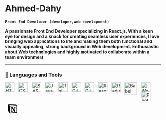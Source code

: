 # Ahmed-Dahy

**`Front End Developer (developer,web development)`**

**A passionate Front End Developer specializing in React.js. With a keen eye for design and a knack for creating seamless user experiences, I love bringing web applications to life and making them both functional and visually appealing, strong background in Web development. Enthusiastic about Web technologies and highly motivated to collaborate within a team environment**

<hr>

### 🧰 Languages and Tools
<img align="left" alt="HTML" width="30px" style="padding-right:10px;" src="https://cdn.jsdelivr.net/gh/devicons/devicon/icons/html5/html5-plain.svg" />
<img align="left" alt="CSS" width="30px" style="padding-right:10px;" src="https://cdn.jsdelivr.net/gh/devicons/devicon/icons/css3/css3-plain.svg" />
<img align="left" alt="SASS" width="30px" style="padding-right:10px;" src="https://cdn.jsdelivr.net/gh/devicons/devicon/icons/sass/sass-original.svg" />
<img align="left" alt="JavaScript" width="30px" style="padding-right:10px;" src="https://cdn.jsdelivr.net/gh/devicons/devicon/icons/javascript/javascript-plain.svg" />
<img align="left" alt="Tailwind" width="30px" style="padding-right:10px;" src="https://cdn.jsdelivr.net/gh/devicons/devicon/icons/tailwindcss/tailwindcss-plain.svg" />
<img align="left" alt="Git" width="30px" style="padding-right:10px;" src="https://cdn.jsdelivr.net/gh/devicons/devicon/icons/git/git-original.svg" />
<img align="left" alt="GitHub" width="30px" style="padding-right:10px;" src="https://cdn.jsdelivr.net/gh/devicons/devicon/icons/github/github-original.svg" />
<img align="left" alt="React" width="30px" style="padding-right:10px;" src="https://cdn.jsdelivr.net/gh/devicons/devicon/icons/react/react-original.svg" />
<img align="left" alt="Redux" width="30px" style="padding-right:10px;" src="https://cdn.jsdelivr.net/gh/devicons/devicon/icons/redux/redux-original.svg" />
<img align="left" alt="Babel" width="40px" style="padding-right:10px;" src="https://cdn.jsdelivr.net/gh/devicons/devicon/icons/babel/babel-original.svg" />
<img align="left" alt="WebStorm" width="30px" style="padding-right:10px;" src="https://upload.wikimedia.org/wikipedia/commons/c/c0/WebStorm_Icon.svg" />
<img align="left" alt="PhotoShop" width="30px" style="padding-right:10px;" src="https://upload.wikimedia.org/wikipedia/commons/a/af/Adobe_Photoshop_CC_icon.svg" />
<svg xmlns="http://www.w3.org/2000/svg" width="48" height="48" fill="none" id="notion"><path fill="#fff" d="M24 48c13.255 0 24-10.745 24-24S37.255 0 24 0 0 10.745 0 24s10.745 24 24 24Z"></path><path fill="#000" fill-rule="evenodd" d="m28.46 9.068-16.65 1.226c-1.342.116-1.81.991-1.81 2.04v18.198c0 .817.292 1.516.993 2.45l3.914 5.074c.643.817 1.227.992 2.455.934l19.335-1.167c1.635-.116 2.103-.875 2.103-2.158V15.193c0-.664-.263-.855-1.037-1.42a46.72 46.72 0 0 1-.132-.097l-5.315-3.733c-1.285-.932-1.811-1.05-3.856-.875ZM17.8 14.857c-1.579.106-1.937.13-2.834-.597l-2.28-1.808c-.232-.234-.115-.526.468-.584l16.007-1.166c1.343-.117 2.044.35 2.57.758l2.746 1.983c.117.059.408.408.058.408l-16.531.992-.204.014ZM15.959 35.49V18.11c0-.759.233-1.109.934-1.168l18.985-1.108c.644-.058.936.35.936 1.108v17.264c0 .759-.117 1.401-1.17 1.459l-18.167 1.05c-1.051.058-1.518-.291-1.518-1.225Zm17.935-16.448c.116.525 0 1.05-.527 1.11l-.876.173v12.832c-.76.408-1.46.641-2.044.641-.935 0-1.17-.292-1.87-1.166l-5.726-8.982v8.69l1.812.409s0 1.05-1.462 1.05l-4.03.233c-.116-.234 0-.816.41-.933l1.05-.291v-11.49l-1.46-.118c-.116-.525.175-1.283.994-1.341l4.323-.292 5.959 9.1v-8.05l-1.52-.174c-.116-.643.35-1.109.935-1.167l4.032-.234Z" clip-rule="evenodd"></path></svg>

